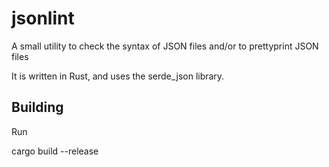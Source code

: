 # jsonlint
A small utility to check the syntax of JSON files and/or to prettyprint JSON files

It is written in Rust, and uses the serde_json library.

## Building 

Run

cargo build --release

